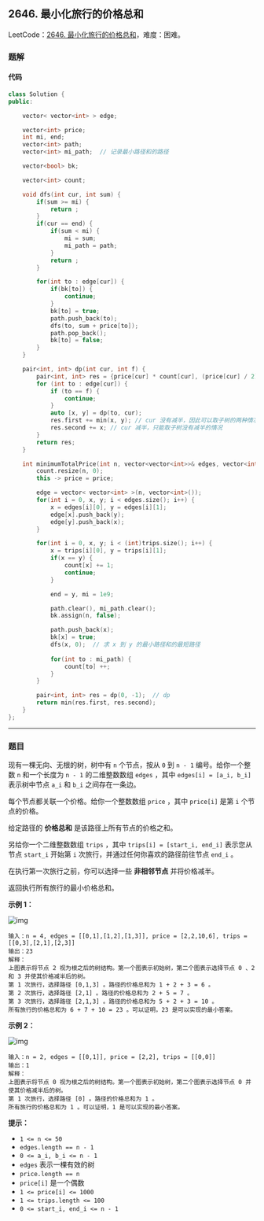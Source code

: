 ## 2646. 最小化旅行的价格总和

LeetCode：[2646. 最小化旅行的价格总和](https://leetcode.cn/problems/minimize-the-total-price-of-the-trips/)，难度：困难。

### 题解

#### 代码

```c++
class Solution {
public:

    vector< vector<int> > edge;

    vector<int> price;
    int mi, end;
    vector<int> path;
    vector<int> mi_path;  // 记录最小路径和的路径

    vector<bool> bk;

    vector<int> count;

    void dfs(int cur, int sum) {
        if(sum >= mi) {
            return ;
        }
        if(cur == end) {
            if(sum < mi) {
                mi = sum;
                mi_path = path;
            }
            return ;
        }

        for(int to : edge[cur]) {
            if(bk[to]) {
                continue;
            }
            bk[to] = true;
            path.push_back(to);
            dfs(to, sum + price[to]);
            path.pop_back();
            bk[to] = false;
        }
    }

    pair<int, int> dp(int cur, int f) {
        pair<int, int> res = {price[cur] * count[cur], (price[cur] / 2) * count[cur]};
        for (int to : edge[cur]) {
            if (to == f) {
                continue;
            }
            auto [x, y] = dp(to, cur);
            res.first += min(x, y); // cur 没有减半，因此可以取子树的两种情况的最小值
            res.second += x; // cur 减半，只能取子树没有减半的情况
        }
        return res;
    }

    int minimumTotalPrice(int n, vector<vector<int>>& edges, vector<int>& price, vector<vector<int>>& trips) {
        count.resize(n, 0);
        this -> price = price;

        edge = vector< vector<int> >(n, vector<int>());
        for(int i = 0, x, y; i < edges.size(); i++) {
            x = edges[i][0], y = edges[i][1];
            edge[x].push_back(y);
            edge[y].push_back(x);
        }

        for(int i = 0, x, y; i < (int)trips.size(); i++) {
            x = trips[i][0], y = trips[i][1];
            if(x == y) {
                count[x] += 1;
                continue;
            }

            end = y, mi = 1e9;

            path.clear(), mi_path.clear();
            bk.assign(n, false);

            path.push_back(x);
            bk[x] = true;
            dfs(x, 0);  // 求 x 到 y 的最小路径和的最短路径
        
            for(int to : mi_path) {
                count[to] ++;
            }
        }

        pair<int, int> res = dp(0, -1);  // dp
        return min(res.first, res.second);
    }
};
```



---



### 题目

现有一棵无向、无根的树，树中有 `n` 个节点，按从 `0` 到 `n - 1` 编号。给你一个整数 `n` 和一个长度为 `n - 1` 的二维整数数组 `edges` ，其中 `edges[i] = [a_i, b_i]` 表示树中节点 `a_i` 和 `b_i` 之间存在一条边。

每个节点都关联一个价格。给你一个整数数组 `price` ，其中 `price[i]` 是第 `i` 个节点的价格。

给定路径的 **价格总和** 是该路径上所有节点的价格之和。

另给你一个二维整数数组 `trips` ，其中 `trips[i] = [start_i, end_i]` 表示您从节点 `start_i` 开始第 `i` 次旅行，并通过任何你喜欢的路径前往节点 `end_i` 。

在执行第一次旅行之前，你可以选择一些 **非相邻节点** 并将价格减半。

返回执行所有旅行的最小价格总和。

 

**示例 1：**

![img](https://gitee.com/xwl66/leetcode/raw/master/image/2646-diagram2.png)

```
输入：n = 4, edges = [[0,1],[1,2],[1,3]], price = [2,2,10,6], trips = [[0,3],[2,1],[2,3]]
输出：23
解释：
上图表示将节点 2 视为根之后的树结构。第一个图表示初始树，第二个图表示选择节点 0 、2 和 3 并使其价格减半后的树。
第 1 次旅行，选择路径 [0,1,3] 。路径的价格总和为 1 + 2 + 3 = 6 。
第 2 次旅行，选择路径 [2,1] 。路径的价格总和为 2 + 5 = 7 。
第 3 次旅行，选择路径 [2,1,3] 。路径的价格总和为 5 + 2 + 3 = 10 。
所有旅行的价格总和为 6 + 7 + 10 = 23 。可以证明，23 是可以实现的最小答案。
```

**示例 2：**

![img](https://gitee.com/xwl66/leetcode/raw/master/image/2646-diagram3.png)

```
输入：n = 2, edges = [[0,1]], price = [2,2], trips = [[0,0]]
输出：1
解释：
上图表示将节点 0 视为根之后的树结构。第一个图表示初始树，第二个图表示选择节点 0 并使其价格减半后的树。 
第 1 次旅行，选择路径 [0] 。路径的价格总和为 1 。 
所有旅行的价格总和为 1 。可以证明，1 是可以实现的最小答案。
```

 

**提示：**

- `1 <= n <= 50`
- `edges.length == n - 1`
- `0 <= a_i, b_i <= n - 1`
- `edges` 表示一棵有效的树
- `price.length == n`
- `price[i]` 是一个偶数
- `1 <= price[i] <= 1000`
- `1 <= trips.length <= 100`
- `0 <= start_i, end_i <= n - 1`


